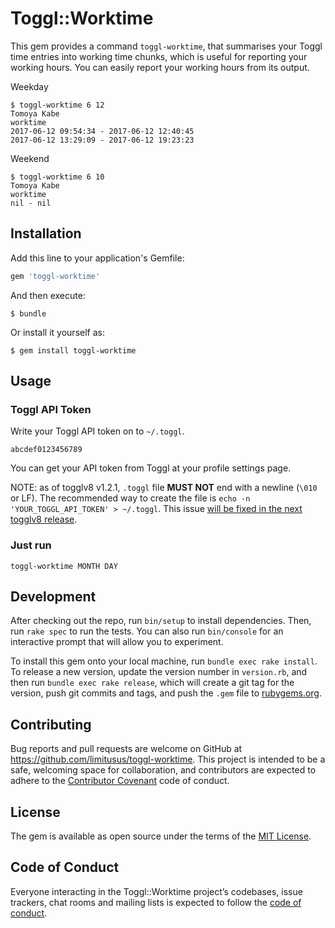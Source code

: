 # Toggl::Worktime

This gem provides a command `toggl-worktime`, that summarises your Toggl time entries into working time chunks, which is useful for reporting your working hours.
You can easily report your working hours from its output.

Weekday

```console
$ toggl-worktime 6 12
Tomoya Kabe
worktime
2017-06-12 09:54:34 - 2017-06-12 12:40:45
2017-06-12 13:29:09 - 2017-06-12 19:23:23
```

Weekend

```console
$ toggl-worktime 6 10
Tomoya Kabe
worktime
nil - nil
```

## Installation

Add this line to your application's Gemfile:

```ruby
gem 'toggl-worktime'
```

And then execute:

    $ bundle

Or install it yourself as:

    $ gem install toggl-worktime

## Usage

### Toggl API Token

Write your Toggl API token on to `~/.toggl`.

```
abcdef0123456789
```

You can get your API token from Toggl at your profile settings page.

NOTE: as of togglv8 v1.2.1, `.toggl` file **MUST NOT** end with a newline (`\010` or LF).
The recommended way to create the file is `echo -n 'YOUR_TOGGL_API_TOKEN' > ~/.toggl`.
This issue [will be fixed in the next togglv8 release](https://github.com/kanet77/togglv8/pull/21).

### Just run

```console
toggl-worktime MONTH DAY
```

## Development

After checking out the repo, run `bin/setup` to install dependencies. Then, run `rake spec` to run the tests. You can also run `bin/console` for an interactive prompt that will allow you to experiment.

To install this gem onto your local machine, run `bundle exec rake install`. To release a new version, update the version number in `version.rb`, and then run `bundle exec rake release`, which will create a git tag for the version, push git commits and tags, and push the `.gem` file to [rubygems.org](https://rubygems.org).

## Contributing

Bug reports and pull requests are welcome on GitHub at https://github.com/limitusus/toggl-worktime. This project is intended to be a safe, welcoming space for collaboration, and contributors are expected to adhere to the [Contributor Covenant](http://contributor-covenant.org) code of conduct.

## License

The gem is available as open source under the terms of the [MIT License](http://opensource.org/licenses/MIT).

## Code of Conduct

Everyone interacting in the Toggl::Worktime project’s codebases, issue trackers, chat rooms and mailing lists is expected to follow the [code of conduct](https://github.com/limitusus/toggl-worktime/blob/master/CODE_OF_CONDUCT.md).

